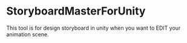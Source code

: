 # StoryboardMasterForUnity
This tool is for design storyboard in unity when you want to EDIT your animation scene.

